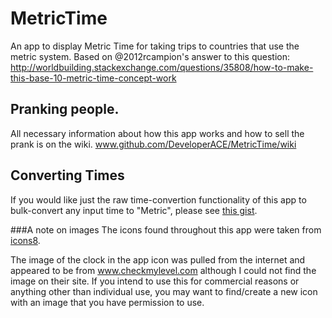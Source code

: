 # MetricTime
An app to display Metric Time for taking trips to countries that use the metric system. Based on @2012rcampion's answer to this question: http://worldbuilding.stackexchange.com/questions/35808/how-to-make-this-base-10-metric-time-concept-work

## Pranking people.
All necessary information about how this app works and how to sell the prank is on the wiki. www.github.com/DeveloperACE/MetricTime/wiki


## Converting Times
If you would like just the raw time-convertion functionality of this app to bulk-convert any input time to "Metric", please see [this gist](https://gist.github.com/DeveloperACE/edd2c3b68f240022d4a799c1c3f99645).


###A note on images
The icons found throughout this app were taken from [icons8](www.icons8.com).

The image of the clock in the app icon was pulled from the internet and appeared to be from www.checkmylevel.com although I could not find the image on their site. If you intend to use this for commercial reasons or anything other than individual use, you may want to find/create a new icon with an image that you have permission to use.
